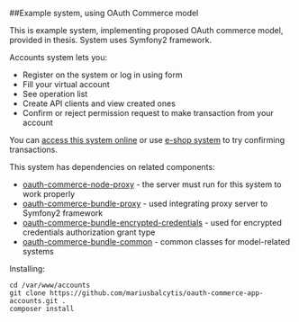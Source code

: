 ##Example system, using OAuth Commerce model 

This is example system, implementing proposed OAuth commerce model, provided in thesis. System uses Symfony2 framework.

Accounts system lets you:

  - Register on the system or log in using form
  - Fill your virtual account
  - See operation list
  - Create API clients and view created ones
  - Confirm or reject permission request to make transaction from your account

You can [access this system online] or use [e-shop system] to try confirming transactions.

  [access this system online]: https://accounts.maba.lt/
  [e-shop system]: https://shop.maba.lt/

This system has dependencies on related components:

  - [oauth-commerce-node-proxy] - the server must run for this system to work properly
  - [oauth-commerce-bundle-proxy] - used integrating proxy server to Symfony2 framework
  - [oauth-commerce-bundle-encrypted-credentials] - used for encrypted credentials authorization grant type
  - [oauth-commerce-bundle-common] - common classes for model-related systems

Installing:

    cd /var/www/accounts
    git clone https://github.com/mariusbalcytis/oauth-commerce-app-accounts.git .
    composer install


  [oauth-commerce-node-proxy]: https://github.com/mariusbalcytis/oauth-commerce-node-proxy
  [oauth-commerce-bundle-encrypted-credentials]: https://github.com/mariusbalcytis/oauth-commerce-bundle-encrypted-credentials
  [oauth-commerce-bundle-proxy]: https://github.com/mariusbalcytis/oauth-commerce-bundle-proxy
  [oauth-commerce-bundle-common]: https://github.com/mariusbalcytis/oauth-commerce-bundle-common